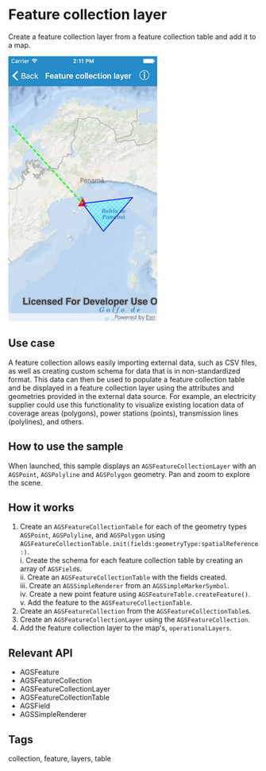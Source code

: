 # Feature collection layer

Create a feature collection layer from a feature collection table and add it to a map.

![Feature collection layer](feature-collection-layer.png)

## Use case

A feature collection allows easily importing external data, such as CSV files, as well as creating custom schema for data that is in non-standardized format. This data can then be used to populate a feature collection table and be displayed in a feature collection layer using the attributes and geometries provided in the external data source. For example, an electricity supplier could use this functionality to visualize existing location data of coverage areas (polygons), power stations (points), transmission lines (polylines), and others.

## How to use the sample

When launched, this sample displays an `AGSFeatureCollectionLayer` with an `AGSPoint`, `AGSPolyline` and `AGSPolygon` geometry. Pan and zoom to explore the scene.

## How it works

1. Create an `AGSFeatureCollectionTable` for each of the geometry types `AGSPoint`, `AGSPolyline`, and `AGSPolygon` using `AGSFeatureCollectionTable.init(fields:geometryType:spatialReference:)`.  
    i. Create the schema for each feature collection table by creating an array of `AGSField`s.    
    ii. Create an `AGSFeatureCollectionTable` with the fields created.  
    iii. Create an `AGSSimpleRenderer` from an `AGSSimpleMarkerSymbol`.  
    iv. Create a new point feature using `AGSFeatureTable.createFeature()`.  
    v. Add the feature to the `AGSFeatureCollectionTable`.  
2. Create an `AGSFeatureCollection` from the `AGSFeatureCollectionTable`s.
3. Create an `AGSFeatureCollectionLayer` using the `AGSFeatureCollection`.
4. Add the feature collection layer to the map's, `operationalLayers`.

## Relevant API

* AGSFeature
* AGSFeatureCollection
* AGSFeatureCollectionLayer
* AGSFeatureCollectionTable
* AGSField
* AGSSimpleRenderer

## Tags

collection, feature, layers, table
